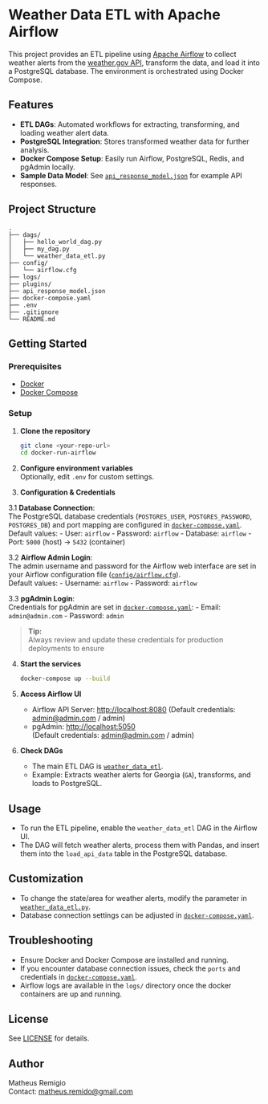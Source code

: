 # Weather Data ETL with Apache Airflow

This project provides an ETL pipeline using [Apache Airflow](https://airflow.apache.org/) to collect weather alerts from the [weather.gov API](https://api.weather.gov), transform the data, and load it into a PostgreSQL database. The environment is orchestrated using Docker Compose.

## Features

- **ETL DAGs**: Automated workflows for extracting, transforming, and loading weather alert data.
- **PostgreSQL Integration**: Stores transformed weather data for further analysis.
- **Docker Compose Setup**: Easily run Airflow, PostgreSQL, Redis, and pgAdmin locally.
- **Sample Data Model**: See [`api_response_model.json`](api_response_model.json) for example API responses.

## Project Structure

```
.
├── dags/
│   ├── hello_world_dag.py
│   ├── my_dag.py
│   └── weather_data_etl.py
├── config/
│   └── airflow.cfg
├── logs/
├── plugins/
├── api_response_model.json
├── docker-compose.yaml
├── .env
├── .gitignore
└── README.md
```

## Getting Started

### Prerequisites

- [Docker](https://www.docker.com/get-started)
- [Docker Compose](https://docs.docker.com/compose/)

### Setup

1. **Clone the repository**  
   ```sh
   git clone <your-repo-url>
   cd docker-run-airflow
   ```

2. **Configure environment variables**  
   Optionally, edit `.env` for custom settings.

3. **Configuration & Credentials**

  3.1 **Database Connection**:  
    The PostgreSQL database credentials (`POSTGRES_USER`, `POSTGRES_PASSWORD`, `POSTGRES_DB`) and port mapping are configured in [`docker-compose.yaml`](docker-compose.yaml).  
    Default values:
    - User: `airflow`
    - Password: `airflow`
    - Database: `airflow`
    - Port: `5000` (host) → `5432` (container)

  3.2 **Airflow Admin Login**:  
    The admin username and password for the Airflow web interface are set in your Airflow configuration file ([`config/airflow.cfg`](config/airflow.cfg)).  
    Default values:
    - Username: `airflow`
    - Password: `airflow`

  3.3 **pgAdmin Login**:  
    Credentials for pgAdmin are set in [`docker-compose.yaml`](docker-compose.yaml):
    - Email: `admin@admin.com`
    - Password: `admin`

> **Tip:**  
> Always review and update these credentials for production deployments to ensure

4. **Start the services**  
   ```sh
   docker-compose up --build
   ```

5. **Access Airflow UI**  
   - Airflow API Server: [http://localhost:8080](http://localhost:8080)
     (Default credentials: admin@admin.com / admin)
   - pgAdmin: [http://localhost:5050](http://localhost:5050)  
     (Default credentials: admin@admin.com / admin)

6. **Check DAGs**  
   - The main ETL DAG is [`weather_data_etl`](dags/weather_data_etl.py).
   - Example: Extracts weather alerts for Georgia (`GA`), transforms, and loads to PostgreSQL.

## Usage

- To run the ETL pipeline, enable the `weather_data_etl` DAG in the Airflow UI.
- The DAG will fetch weather alerts, process them with Pandas, and insert them into the `load_api_data` table in the PostgreSQL database.

## Customization

- To change the state/area for weather alerts, modify the parameter in [`weather_data_etl.py`](dags/weather_data_etl.py).
- Database connection settings can be adjusted in [`docker-compose.yaml`](docker-compose.yaml).

## Troubleshooting

- Ensure Docker and Docker Compose are installed and running.
- If you encounter database connection issues, check the `ports` and credentials in [`docker-compose.yaml`](docker-compose.yaml).
- Airflow logs are available in the `logs/` directory once the docker containers are up and running.

## License

See [LICENSE](LICENSE) for details.

## Author

Matheus Remigio  
Contact: matheus.remido@gmail.com